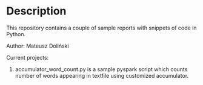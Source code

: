 # Description
This repository contains a couple of sample reports with snippets of code in Python.

Author: Mateusz Doliński

Current projects:
1. accumulator_word_count.py is a sample pyspark script which counts number of words appearing in textfile using customized accumulator.
